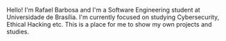 Hello! I'm Rafael Barbosa and I'm a Software Engineering student at Universidade de Brasília.
I'm currently focused on studying Cybersecurity, Ethical Hacking etc.
This is a place for me to show my own projects and studies.
